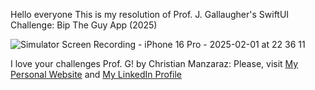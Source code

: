 Hello everyone This is my resolution of Prof. J. Gallaugher's SwiftUI Challenge: Bip The Guy App (2025)

![Simulator Screen Recording - iPhone 16 Pro - 2025-02-01 at 22 36 11](https://github.com/user-attachments/assets/efcdf709-a8c6-44d4-a7e9-16f259496b91)


I love your challenges Prof. G!
by Christian Manzaraz: 
Please, visit [My Personal Website](https://manzaraz.com.ar) and [My LinkedIn Profile](https://www.linkedin.com/in/manzaraz/)
